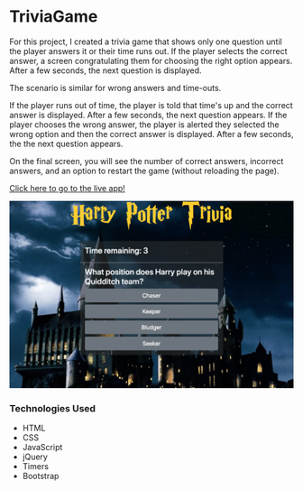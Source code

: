 # TriviaGame

For this project, I created a trivia game that shows only one question until the player answers it or their time runs out. If the player selects the correct answer, a screen congratulating them for choosing the right option appears. After a few seconds, the next question is displayed.

The scenario is similar for wrong answers and time-outs.

If the player runs out of time, the player is told that time's up and the correct answer is displayed. After a few seconds, the next question appears. If the player chooses the wrong answer, the player is alerted they selected the wrong option and then the correct answer is displayed. After a few seconds, the the next question appears.

On the final screen, you will see the number of correct answers, incorrect answers, and an option to restart the game (without reloading the page).

[Click here to go to the live app!](https://jenerationx.github.io/TriviaGame/)

![Screenshot of Trivia Game](https://github.com/jenerationx/TriviaGame/blob/master/assets/images/screenshot.png)

### Technologies Used

- HTML
- CSS
- JavaScript
- jQuery
- Timers
- Bootstrap


